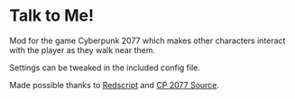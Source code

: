 # Talk to Me!

Mod for the game Cyberpunk 2077 which makes other characters interact with the player as they walk near them.

Settings can be tweaked in the included config file.

Made possible thanks to [Redscript](https://github.com/jac3km4/redscript) and [CP 2077 Source](https://codeberg.org/adamsmasher/cyberpunk).
